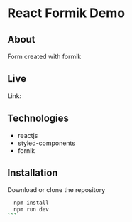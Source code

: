 # React Formik Demo

## About

Form created with formik

## Live

Link:

## Technologies

- reactjs
- styled-components
- fornik

## Installation

Download or clone the repository

````bash
  npm install
  npm run dev
```
````
